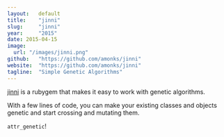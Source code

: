 ```yaml
---
layout:   default
title:    "jinni"
slug:     "jinni"
year:     "2015"
date: 2015-04-15
image:
  url: "/images/jinni.png"
github:   "https://github.com/amonks/jinni"
website:  "https://github.com/amonks/jinni"
tagline:  "Simple Genetic Algorithms"
---
```

[jinni](http://github.com/amonks/jinni) is a rubygem that makes it easy to work with genetic algorithms.

With a few lines of code, you can make your existing classes and objects genetic and start crossing and mutating them.

`attr_genetic`!
